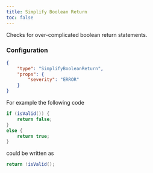 ```yaml
---
title: Simplify Boolean Return
toc: false
---
```


Checks for over-complicated boolean return statements.

### Configuration

```json
{
    "type": "SimplifyBooleanReturn",
    "props": {
        "severity": "ERROR"
    }
}
```

For example the following code

```java
if (isValid()) {
    return false;
}
else {
    return true;
}
```

could be written as

```java
return !isValid();
```